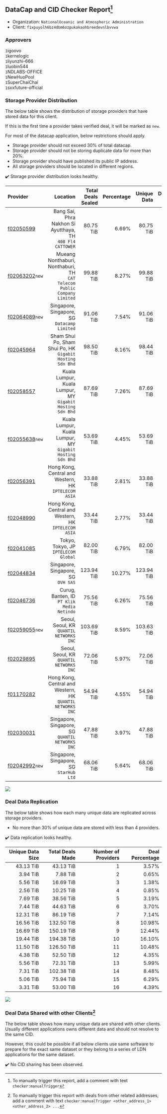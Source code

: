 ## DataCap and CID Checker Report[^1]
 - Organization: `NationalOceanic and Atmospheric Administration`
 - Client: `f1xpuyolh6bz4dbm6ozpukakaohbreedevnlbvvwa`
### Approvers
`1`igoovo<br/>`1`kernelogic<br/>`1`liyunzhi-666<br/>`1`luobin544<br/>`1`NDLABS-OFFICE<br/>`1`NewHuoPool<br/>`1`SuperChaiChai<br/>`1`sxxfuture-official

### Storage Provider Distribution
The below table shows the distribution of storage providers that have stored data for this client.

If this is the first time a provider takes verified deal, it will be marked as `new`.

For most of the datacap application, below restrictions should apply.
 - Storage provider should not exceed 30% of total datacap.
 - Storage provider should not be storing duplicate data for more than 20%.
 - Storage provider should have published its public IP address.
 - All storage providers should be located in different regions.

✔️ Storage provider distribution looks healthy.

| Provider                                                    |                                                                   Location | Total Deals Sealed | Percentage | Unique Data | Duplicate Deals |
| :---------------------------------------------------------- | -------------------------------------------------------------------------: | -----------------: | ---------: | ----------: | --------------: |
| [f02050599](https://filfox.info/en/address/f02050599)       |              Bang Sai, Phra Nakhon Si Ayutthaya, TH<br/>`408 Fl4 CATTOWER` |          80.75 TiB |      6.69% |   80.75 TiB |           0.00% |
| [f02063202](https://filfox.info/en/address/f02063202)`new`  | Mueang Nonthaburi, Nonthaburi, TH<br/>`CAT Telecom Public Company Limited` |          99.88 TiB |      8.27% |   99.88 TiB |           0.00% |
| [f02064089](https://filfox.info/en/address/f02064089)`new`  |                            Singapore, Singapore, SG<br/>`Datacamp Limited` |          91.06 TiB |      7.54% |   91.06 TiB |           0.00% |
| [f02045964](https://filfox.info/en/address/f02045964)       |               Sham Shui Po, Sham Shui Po, HK<br/>`Gigabit Hosting Sdn Bhd` |          98.50 TiB |      8.16% |   98.44 TiB |           0.06% |
| [f02058557](https://filfox.info/en/address/f02058557)       |               Kuala Lumpur, Kuala Lumpur, MY<br/>`Gigabit Hosting Sdn Bhd` |          87.69 TiB |      7.26% |   87.69 TiB |           0.00% |
| [f02055638](https://filfox.info/en/address/f02055638)`new`  |               Kuala Lumpur, Kuala Lumpur, MY<br/>`Gigabit Hosting Sdn Bhd` |          53.69 TiB |      4.45% |   53.69 TiB |           0.00% |
| [f02056391](https://filfox.info/en/address/f02056391)       |                    Hong Kong, Central and Western, HK<br/>`IPTELECOM ASIA` |          33.88 TiB |      2.81% |   33.88 TiB |           0.00% |
| [f02048990](https://filfox.info/en/address/f02048990)       |                    Hong Kong, Central and Western, HK<br/>`IPTELECOM ASIA` |          33.44 TiB |      2.77% |   33.44 TiB |           0.00% |
| [f02041085](https://filfox.info/en/address/f02041085)       |                                    Tokyo, Tokyo, JP<br/>`IPTELECOM Global` |          82.00 TiB |      6.79% |   82.00 TiB |           0.00% |
| [f02044834](https://filfox.info/en/address/f02044834)       |                                     Singapore, Singapore, SG<br/>`OVH SAS` |         123.94 TiB |     10.27% |  123.94 TiB |           0.00% |
| [f02046736](https://filfox.info/en/address/f02046736)       |                              Curug, Banten, ID<br/>`PT Klik Media Netindo` |          75.56 TiB |      6.26% |   75.56 TiB |           0.00% |
| [f02059055](https://filfox.info/en/address/f02059055)`new`  |                                Seoul, Seoul, KR<br/>`QUANTIL NETWORKS INC` |         103.69 TiB |      8.59% |  103.63 TiB |           0.06% |
| [f02029895](https://filfox.info/en/address/f02029895)       |                                Seoul, Seoul, KR<br/>`QUANTIL NETWORKS INC` |          72.06 TiB |      5.97% |   72.06 TiB |           0.00% |
| [f01170282](https://filfox.info/en/address/f01170282)       |              Hong Kong, Central and Western, HK<br/>`QUANTIL NETWORKS INC` |          54.94 TiB |      4.55% |   54.94 TiB |           0.00% |
| [f02030031](https://filfox.info/en/address/f02030031)       |                        Singapore, Singapore, SG<br/>`QUANTIL NETWORKS INC` |          47.88 TiB |      3.97% |   47.88 TiB |           0.00% |
| [f02042992](https://filfox.info/en/address/f02042992)`new`  |                                 Singapore, Singapore, SG<br/>`StarHub Ltd` |          68.06 TiB |      5.64% |   68.06 TiB |           0.00% |

<img src="https://raw.githubusercontent.com/data-preservation-programs/filplus-checker-assets/main/filecoin-project/filecoin-plus-large-datasets/issues/1651/1679909308122.png"/>

### Deal Data Replication
The below table shows how each many unique data are replicated across storage providers.

- No more than 30% of unique data are stored with less than 4 providers.

✔️ Data replication looks healthy.

| Unique Data Size | Total Deals Made | Number of Providers | Deal Percentage |
| ---------------: | ---------------: | ------------------: | --------------: |
|        43.13 TiB |        43.13 TiB |                   1 |           3.57% |
|         3.94 TiB |         7.88 TiB |                   2 |           0.65% |
|         5.56 TiB |        16.69 TiB |                   3 |           1.38% |
|         2.56 TiB |        10.25 TiB |                   4 |           0.85% |
|         7.69 TiB |        38.56 TiB |                   5 |           3.19% |
|         7.44 TiB |        44.63 TiB |                   6 |           3.70% |
|        12.31 TiB |        86.19 TiB |                   7 |           7.14% |
|        16.56 TiB |       132.50 TiB |                   8 |          10.98% |
|        16.69 TiB |       150.19 TiB |                   9 |          12.44% |
|        19.44 TiB |       194.38 TiB |                  10 |          16.10% |
|        11.50 TiB |       126.50 TiB |                  11 |          10.48% |
|         4.38 TiB |        52.50 TiB |                  12 |           4.35% |
|         5.56 TiB |        72.31 TiB |                  13 |           5.99% |
|         7.31 TiB |       102.38 TiB |                  14 |           8.48% |
|         5.06 TiB |        75.94 TiB |                  15 |           6.29% |
|         3.31 TiB |        53.00 TiB |                  16 |           4.39% |

<img src="https://raw.githubusercontent.com/data-preservation-programs/filplus-checker-assets/main/filecoin-project/filecoin-plus-large-datasets/issues/1651/1679909308818.png"/>

### Deal Data Shared with other Clients[^3]
The below table shows how many unique data are shared with other clients.
Usually different applications owns different data and should not resolve to the same CID.

However, this could be possible if all below clients use same software to prepare for the exact same dataset or they belong to a series of LDN applications for the same dataset.

✔️ No CID sharing has been observed.

[^1]: To manually trigger this report, add a comment with text `checker:manualTrigger`

[^2]: Deals from those addresses are combined into this report as they are specified with `checker:manualTrigger`

[^3]: To manually trigger this report with deals from other related addresses, add a comment with text `checker:manualTrigger <other_address_1> <other_address_2> ...`
